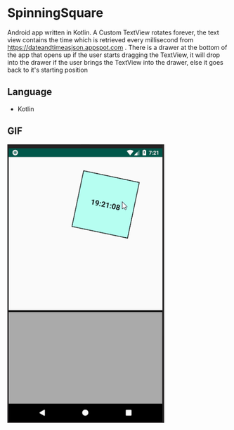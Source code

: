 # SpinningSquare

Android app written in Kotlin. A Custom TextView rotates forever, the text view contains the time which is retrieved every millisecond from https://dateandtimeasjson.appspot.com . There is a drawer at the bottom of the app that opens up if the user starts dragging the TextView, it will drop into the drawer if the user brings the TextView into the drawer, else it goes back to it's starting position

## Language
- Kotlin

## GIF
![app in action](https://github.com/manwinder123/SpinningSquare/blob/master/gifs/running.gif)
